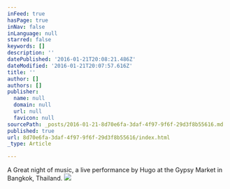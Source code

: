 ```yaml
---
inFeed: true
hasPage: true
inNav: false
inLanguage: null
starred: false
keywords: []
description: ''
datePublished: '2016-01-21T20:08:21.486Z'
dateModified: '2016-01-21T20:07:57.616Z'
title: ''
author: []
authors: []
publisher:
  name: null
  domain: null
  url: null
  favicon: null
sourcePath: _posts/2016-01-21-8d70e6fa-3daf-4f97-9f6f-29d3f8b55616.md
published: true
url: 8d70e6fa-3daf-4f97-9f6f-29d3f8b55616/index.html
_type: Article

---
```

A Great night of music, a live performance by Hugo at the Gypsy Market in Bangkok, Thailand.
![](https://the-grid-user-content.s3-us-west-2.amazonaws.com/bbc862f8-22be-4dda-8f4c-7d48cd73671e.jpg)
